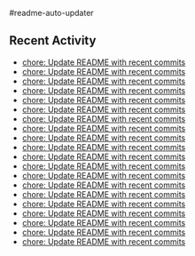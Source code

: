 #readme-auto-updater

## Recent Activity
<!-- LATEST_COMMITS:START -->
- [chore: Update README with recent commits](https://github.com/NEO1717/readme-auto-updater/commit/3fef59ec4329ad9ea2ee974c23dadabac90ba7a8)
- [chore: Update README with recent commits](https://github.com/NEO1717/readme-auto-updater/commit/2c63100c1c49c1c719005d69bee4cca6fe2dd1d9)
- [chore: Update README with recent commits](https://github.com/NEO1717/readme-auto-updater/commit/920f911f13c3f99adc5c1a6799badc1796bb387f)
- [chore: Update README with recent commits](https://github.com/NEO1717/readme-auto-updater/commit/f3dcda1c72abbee21effd6f83975033ac66ac79d)
- [chore: Update README with recent commits](https://github.com/NEO1717/readme-auto-updater/commit/c14b3bfce017f4c41693a36ee1cf806f1091df1f)
- [chore: Update README with recent commits](https://github.com/NEO1717/readme-auto-updater/commit/c3a853d5f48612b343ad86dc161bd27382a98b85)
- [chore: Update README with recent commits](https://github.com/NEO1717/readme-auto-updater/commit/bc97530202aed460a15504ac39f402285841c517)
- [chore: Update README with recent commits](https://github.com/NEO1717/readme-auto-updater/commit/84d2f3b2d5563439f0bc12fcb0a84d553ef78338)
- [chore: Update README with recent commits](https://github.com/NEO1717/readme-auto-updater/commit/83837105bdc2eb25094a9ec06af46748b51856f6)
- [chore: Update README with recent commits](https://github.com/NEO1717/readme-auto-updater/commit/dd08260f06f95cf8ccb11967458221f84e793570)
- [chore: Update README with recent commits](https://github.com/NEO1717/readme-auto-updater/commit/4c724c1232b14a8d6cb29a24bf0ae4fa72416d3b)
- [chore: Update README with recent commits](https://github.com/NEO1717/readme-auto-updater/commit/3b2073ecc1f2b217064aedc01270eb450921091e)
- [chore: Update README with recent commits](https://github.com/NEO1717/readme-auto-updater/commit/e004ff06e14fcaeb7eb40c559b30ed1ea2407c94)
- [chore: Update README with recent commits](https://github.com/NEO1717/readme-auto-updater/commit/65b1c55489db9a610c7b8089391f02996a2253c7)
- [chore: Update README with recent commits](https://github.com/NEO1717/readme-auto-updater/commit/46e3b3e19b2cec40894b075a024408538840cdfc)
- [chore: Update README with recent commits](https://github.com/NEO1717/readme-auto-updater/commit/5fc9f7d6d78be2a34b3453ffef78d588731c1bf0)
- [chore: Update README with recent commits](https://github.com/NEO1717/readme-auto-updater/commit/2ac7e6e0e69771399aca014f2006228376f46285)
- [chore: Update README with recent commits](https://github.com/NEO1717/readme-auto-updater/commit/dfd77b4c304115757bb43b4f5a28a633a8a16c7b)
- [chore: Update README with recent commits](https://github.com/NEO1717/readme-auto-updater/commit/cb7fa62df137cdce421a922893e5c5b53f3db380)
- [chore: Update README with recent commits](https://github.com/NEO1717/readme-auto-updater/commit/45172d0a61e2810f996055404206c434cdf13d1e)
<!-- LATEST_COMMITS:END -->

